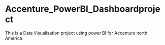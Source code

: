 # Accenture_PowerBI_Dashboardproject
This is a Data Visualisation project using power BI for Accenture north America
